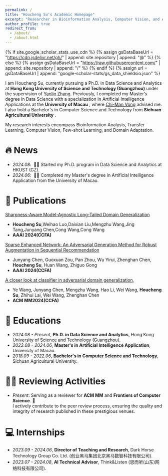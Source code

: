 ```yaml
---
permalink: /
title: "Houcheng Su's Academic Homepage"
excerpt: "Researcher in Bioinformation Analysis, Computer Vision, and AI Applications"
author_profile: true
redirect_from: 
  - /about/
  - /about.html
---
```


{% if site.google_scholar_stats_use_cdn %}
{% assign gsDataBaseUrl = "https://cdn.jsdelivr.net/gh/" | append: site.repository | append: "@" %}
{% else %}
{% assign gsDataBaseUrl = "https://raw.githubusercontent.com/" | append: site.repository | append: "/" %}
{% endif %}
{% assign url = gsDataBaseUrl | append: "google-scholar-stats/gs_data_shieldsio.json" %}

<span class='anchor' id='about-me'></span>

I am Houcheng Su, currently pursuing a Ph.D. in Data Science and Analytics at **Hong Kong University of Science and Technology (Guangzhou)** under the supervision of [Yanlin Zhang](https://scholar.google.com.hk/citations?user=1K76SCUAAAAJ). Previously, I completed my Master’s degree in Data Science with a specialization in Artificial Intelligence Applications at the **University of Macau** , where [Chi-Man Vong](https://scholar.google.com.hk/citations?user=uFUPIekAAAAJ) advised me. I also hold a Bachelor's in Computer Science and Technology from **Sichuan Agricultural University** .

My research interests encompass Bioinformation Analysis, Transfer Learning, Computer Vision, Few-shot Learning, and Domain Adaptation. 


# 🔥 News
- *2024.08*: &nbsp;🎉🎉 Started my Ph.D. program in Data Science and Analytics at HKUST (GZ).
- *2024.06*: &nbsp;🎉🎉 Completed my Master's degree in Artificial Intelligence Application from the University of Macau.

# 📝 Publications 

[Sharpness-Aware Model-Agnostic Long-Tailed Domain Generalization](https://ojs.aaai.org/index.php/AAAI/article/view/29431)

- **Houcheng Su**,Weihao Luo,Daixian Liu,Mengzhu Wang,Jing Tang,Junyang Chen,Cong Wang,Cong Wang
- **AAAI 2024(CCFA)**


[Sparse Enhanced Network: An Adversarial Generation Method for Robust Augmentation in Sequential Recommendation](https://ojs.aaai.org/index.php/AAAI/article/view/28669)

- Junyang Chen, Guoxuan Zou, Pan Zhou, Wu Yirui, Zhenghan Chen, **Houcheng Su**, Huan Wang, Zhiguo Gong
- **AAAI 2024(CCFA)**

[A closer look at classifier in adversarial domain generalization](https://dl.acm.org/doi/abs/10.1145/3581783.3611743),
- Ye Wang, Junyang Chen, Mengzhu Wang, Hao Li, Wei Wang, **Houcheng Su**, Zhihui Lai, Wei Wang, Zhenghan Chen
- **ACM MM2024(CCFA)**


# 📖 Educations
- *2024.08 - Present*, **Ph.D. in Data Science and Analytics**, Hong Kong University of Science and Technology (Guangzhou).
- *2022.08 - 2024.06*, **Master's in Artificial Intelligence Application**, University of Macau.
- *2018.09 - 2022.06*, **Bachelor's in Computer Science and Technology**, Sichuan Agricultural University.

# 🧑‍🔬 Reviewing Activities
- *Present*: Serving as a reviewer for **ACM MM** and **Frontiers of Computer Science**. 📝  
  I actively contribute to the peer review process, ensuring the quality and integrity of research published in these prestigious venues.


<!--
# 🎖 Honors and Awards
- *2021.10* Received the China Telecom Scholarship - Fly Young Award.
- *2021.09* Awarded National First Prize in the Undergraduate Mathematical Modeling Contest of Gaojiao She Cup.



# 💬 Invited Talks
- *2023.12*, Invited speaker at the "AI in Bioinformatics" seminar, where I discussed novel approaches to domain generalization and their applications in bioinformation analysis.
-->
# 💻 Internships
- *2023.09 - 2024.06*, **Director of Teaching and Research**, Dark Horse Technology Group Co. Ltd. (创业黑马集团北京黑马数智科技有限公司).  
- *2023.07 - 2024.08*, **AI Technical Advisor**, Think&Listen (思而听(山东)网络科技有限公司).  
